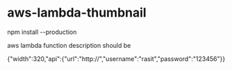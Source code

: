 # aws-lambda-thumbnail

npm install --production

aws lambda function description should be

{"width":320,"api":{"url":"http://","username":"rasit","password":"123456"}}
